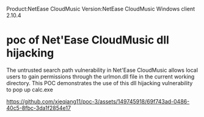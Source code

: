 Product:NetEase CloudMusic
Version:NetEase CloudMusic  Windows client 2.10.4

# poc of Net'Ease CloudMusic dll hijacking


The untrusted search path vulnerability in Net'Ease CloudMusic allows local users to gain permissions through the urlmon.dll file in the current working directory. This POC demonstrates the use of this dll hijacking vulnerability to pop up calc.exe


https://github.com/xieqiang11/poc-3/assets/149745918/69f743ad-0486-40c5-8fbc-3da1f2854e17
